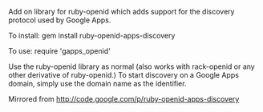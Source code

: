 Add on library for ruby-openid which adds support for the discovery protocol used
by Google Apps.

To install:
  gem install ruby-openid-apps-discovery

To use:
  require 'gapps_openid'

Use the ruby-openid library as normal (also works with rack-openid or any other
derivative of ruby-openid.)  To start discovery on a Google Apps domain,
simply use the domain name as the identifier.

Mirrored from http://code.google.com/p/ruby-openid-apps-discovery


